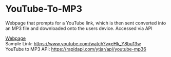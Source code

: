 # YouTube-To-MP3
Webpage that prompts for a YouTube link, which is then sent converted into an MP3 file and downloaded onto the users device. Accessed via API

<a href="https://ajcastan0103.github.io/YouTube-To-MP3/" target="_blank">Webpage</a> <br />
Sample Link: https://www.youtube.com/watch?v=eHk_Y8bu13w </br>
YouTube to MP3 API: https://rapidapi.com/ytjar/api/youtube-mp36
